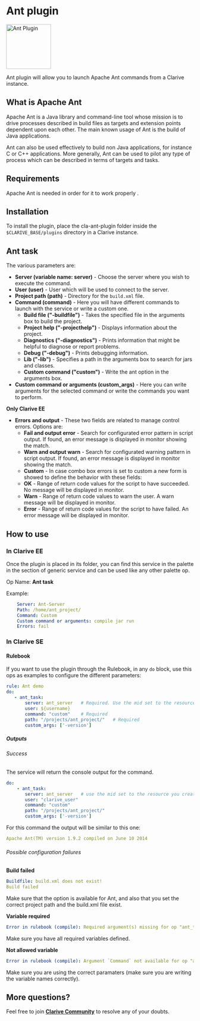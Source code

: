 # Ant plugin

<img src="https://cdn.rawgit.com/clarive/cla-ant-plugin/master/public/icon/ant.svg?sanitize=true" alt="Ant Plugin" title="Ant Plugin" width="120" height="120">

Ant plugin will allow you to launch Apache Ant commands from a Clarive instance.

## What is Apache Ant

Apache Ant is a Java library and command-line tool whose mission is to drive processes described in build files as targets and extension points dependent upon each other.
The main known usage of Ant is the build of Java applications.

Ant can also be used effectively to build non Java applications, for instance C or C++ applications.
More generally, Ant can be used to pilot any type of process which can be described in terms of targets and tasks.


## Requirements

Apache Ant is needed in order for it to work properly .

## Installation

To install the plugin, place the cla-ant-plugin folder inside the `$CLARIVE_BASE/plugins`
directory in a Clarive instance.

## Ant task

The various parameters are:

- **Server (variable name: server)** - Choose the server where you wish to execute the command. 
- **User (user)** - User which will be used to connect to the server.
- **Project path (path)** - Directory for the `build.xml` file.
- **Command (command)** - Here you will have different commands to launch with the service or write a custom one.
   - **Build file ("-buildfile")** - Takes the specified file in the arguments box to build the project.
   - **Project help ("-projecthelp")** - Displays information about the project.
   - **Diagnostics ("-diagnostics")** -  Prints information that might be helpful to diagnose or report problems.
   - **Debug ("-debug")** - Prints debugging information.
   - **Lib ("-lib")** - Specifies a path in the arguments box to search for jars and classes.
   - **Custom command ("custom")** - Write the ant option in the arguments box. 
- **Custom command or arguments (custom_args)** - Here you can write arguments for the selected command or write the commands you want to perform.

**Only Clarive EE**

- **Errors and output** - These two fields are related to manage control errors. Options are:
   - **Fail and output error** - Search for configurated error pattern in script output. If found, an error message is
     displayed in monitor showing the match.
   - **Warn and output warn** - Search for configurated warning pattern in script output. If found, an error message is
     displayed in monitor showing the match.
   - **Custom** - In case combo box errors is set to custom a new form is showed to define the behavior with these fields:
   - **OK** - Range of return code values for the script to have succeeded. No message will be displayed in monitor.
   - **Warn** - Range of return code values to warn the user. A warn message will be displayed in monitor.
   - **Error** - Range of return code values for the script to have failed. An error message will be displayed in monitor.

## How to use

### In Clarive EE

Once the plugin is placed in its folder, you can find this service in the palette in the section of generic service and can be used like any other palette op.

Op Name: **Ant task**

Example:

```yaml
    Server: Ant-Server
    Path: /home/ant_project/
    Command: Custom
    Custom command or arguments: compile jar run
    Errors: fail
``` 

### In Clarive SE

#### Rulebook

If you want to use the plugin through the Rulebook, in any `do` block, use this ops as examples to configure the different parameters:

```yaml
rule: Ant demo
do:
   - ant_task:
       server: ant_server   # Required. Use the mid set to the resource you created
       user: ${username}
       command: "custom"    # Required
       path: "/projects/ant_project/"   # Required
       custom_args: ['-version']
```

##### Outputs

###### Success

The service will return the console output for the command.

```yaml
do:
    - ant_task:
       server: ant_server   # use the mid set to the resource you created
       user: "clarive_user"
       command: "custom"
       path: "/projects/ant_project/"
       custom_args: ['-version']
```

For this command the output will be similar to this one:

```yaml
Apache Ant(TM) version 1.9.2 compiled on June 10 2014 
```

###### Possible configuration failures

**Build failed**

```yaml
Buildfile: build.xml does not exist!
Build failed
```

Make sure that the option is available for Ant, and also that you set the correct project path and the build.xml file exist.

**Variable required**

```yaml
Error in rulebook (compile): Required argument(s) missing for op "ant_task": "command"
```

Make sure you have all required variables defined.

**Not allowed variable**

```yaml
Error in rulebook (compile): Argument `Command` not available for op "ant_task"
```

Make sure you are using the correct paramaters (make sure you are writing the variable names correctly).

## More questions?

Feel free to join **[Clarive Community](https://community.clarive.com/)** to resolve any of your doubts.